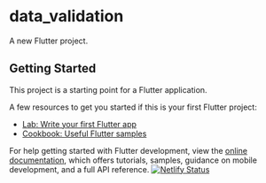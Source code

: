 # data_validation

A new Flutter project.

## Getting Started

This project is a starting point for a Flutter application.

A few resources to get you started if this is your first Flutter project:

- [Lab: Write your first Flutter app](https://docs.flutter.dev/get-started/codelab)
- [Cookbook: Useful Flutter samples](https://docs.flutter.dev/cookbook)

For help getting started with Flutter development, view the
[online documentation](https://docs.flutter.dev/), which offers tutorials,
samples, guidance on mobile development, and a full API reference.
[![Netlify Status](https://api.netlify.com/api/v1/badges/e6356b10-bb4b-4c5f-8a90-347de79c2431/deploy-status)](https://app.netlify.com/sites/data-validator-7b1522/deploys)